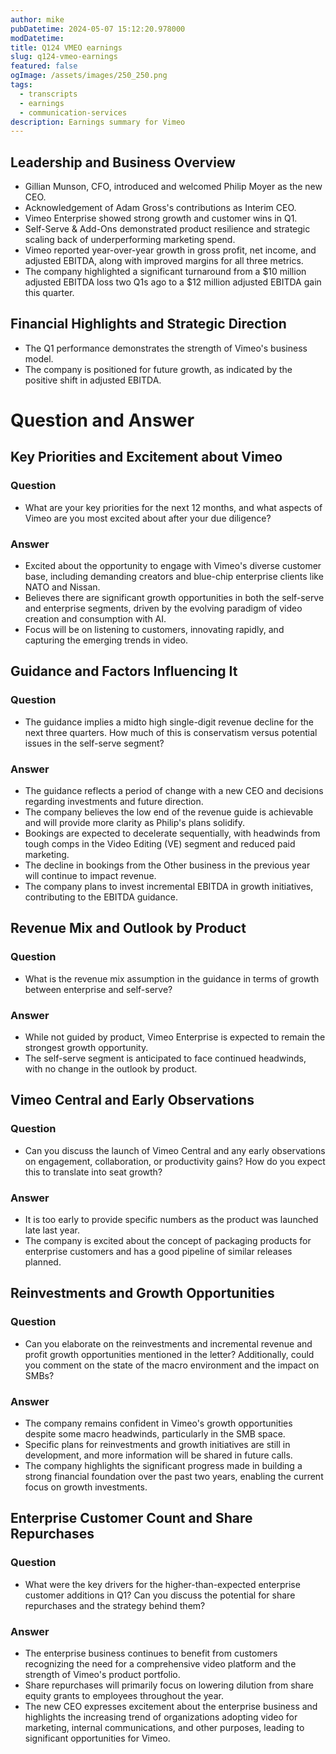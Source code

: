 ```yaml
---
author: mike
pubDatetime: 2024-05-07 15:12:20.978000
modDatetime: 
title: Q124 VMEO earnings
slug: q124-vmeo-earnings
featured: false
ogImage: /assets/images/250_250.png
tags:
  - transcripts
  - earnings
  - communication-services
description: Earnings summary for Vimeo
---
```

## Leadership and Business Overview

- Gillian Munson, CFO, introduced and welcomed Philip Moyer as the new CEO. 
- Acknowledgement of Adam Gross's contributions as Interim CEO. 
- Vimeo Enterprise showed strong growth and customer wins in Q1. 
- Self-Serve & Add-Ons demonstrated product resilience and strategic scaling back of underperforming marketing spend. 
- Vimeo reported year-over-year growth in gross profit, net income, and adjusted EBITDA, along with improved margins for all three metrics. 
- The company highlighted a significant turnaround from a $10 million adjusted EBITDA loss two Q1s ago to a $12 million adjusted EBITDA gain this quarter. 

## Financial Highlights and Strategic Direction

- The Q1 performance demonstrates the strength of Vimeo's business model. 
- The company is positioned for future growth, as indicated by the positive shift in adjusted EBITDA. 

# Question and Answer

## Key Priorities and Excitement about Vimeo

### Question

- What are your key priorities for the next 12 months, and what aspects of Vimeo are you most excited about after your due diligence? 

### Answer

- Excited about the opportunity to engage with Vimeo's diverse customer base, including demanding creators and blue-chip enterprise clients like NATO and Nissan. 
- Believes there are significant growth opportunities in both the self-serve and enterprise segments, driven by the evolving paradigm of video creation and consumption with AI. 
- Focus will be on listening to customers, innovating rapidly, and capturing the emerging trends in video. 

## Guidance and Factors Influencing It

### Question

- The guidance implies a midto high single-digit revenue decline for the next three quarters. How much of this is conservatism versus potential issues in the self-serve segment? 

### Answer

- The guidance reflects a period of change with a new CEO and decisions regarding investments and future direction. 
- The company believes the low end of the revenue guide is achievable and will provide more clarity as Philip's plans solidify. 
- Bookings are expected to decelerate sequentially, with headwinds from tough comps in the Video Editing (VE) segment and reduced paid marketing. 
- The decline in bookings from the Other business in the previous year will continue to impact revenue. 
- The company plans to invest incremental EBITDA in growth initiatives, contributing to the EBITDA guidance. 

## Revenue Mix and Outlook by Product

### Question

- What is the revenue mix assumption in the guidance in terms of growth between enterprise and self-serve? 

### Answer

- While not guided by product, Vimeo Enterprise is expected to remain the strongest growth opportunity. 
- The self-serve segment is anticipated to face continued headwinds, with no change in the outlook by product. 

## Vimeo Central and Early Observations

### Question

- Can you discuss the launch of Vimeo Central and any early observations on engagement, collaboration, or productivity gains? How do you expect this to translate into seat growth? 

### Answer

- It is too early to provide specific numbers as the product was launched late last year. 
- The company is excited about the concept of packaging products for enterprise customers and has a good pipeline of similar releases planned. 

## Reinvestments and Growth Opportunities

### Question

- Can you elaborate on the reinvestments and incremental revenue and profit growth opportunities mentioned in the letter? Additionally, could you comment on the state of the macro environment and the impact on SMBs? 

### Answer

- The company remains confident in Vimeo's growth opportunities despite some macro headwinds, particularly in the SMB space. 
- Specific plans for reinvestments and growth initiatives are still in development, and more information will be shared in future calls. 
- The company highlights the significant progress made in building a strong financial foundation over the past two years, enabling the current focus on growth investments. 

## Enterprise Customer Count and Share Repurchases

### Question

- What were the key drivers for the higher-than-expected enterprise customer additions in Q1? Can you discuss the potential for share repurchases and the strategy behind them? 

### Answer

- The enterprise business continues to benefit from customers recognizing the need for a comprehensive video platform and the strength of Vimeo's product portfolio. 
- Share repurchases will primarily focus on lowering dilution from share equity grants to employees throughout the year. 
- The new CEO expresses excitement about the enterprise business and highlights the increasing trend of organizations adopting video for marketing, internal communications, and other purposes, leading to significant opportunities for Vimeo. 